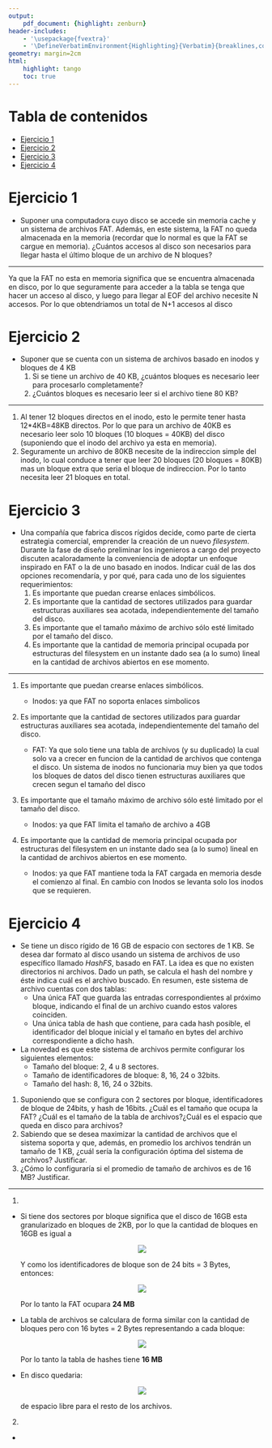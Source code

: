 ```yaml
---
output:
    pdf_document: {highlight: zenburn}
header-includes:
    - '\usepackage{fvextra}'
    - '\DefineVerbatimEnvironment{Highlighting}{Verbatim}{breaklines,commandchars=\\\{\}}'
geometry: margin=2cm
html:
    highlight: tango
    toc: true
---  
```

  
  
  
Tabla de contenidos
===
  
  
- [Ejercicio 1](#ejercicio-1 )
- [Ejercicio 2](#ejercicio-2 )
- [Ejercicio 3](#ejercicio-3 )
- [Ejercicio 4](#ejercicio-4 )
  
#  Ejercicio 1 
  
- Suponer una computadora cuyo disco se accede sin memoria cache y un sistema de archivos FAT. Además, en este sistema, la FAT no queda almacenada en la memoria (recordar que lo normal es que la FAT se cargue en memoria). ¿Cuántos accesos al disco son necesarios para llegar hasta el último bloque de un archivo de N bloques?
  
---
  
Ya que la FAT no esta en memoria significa que se encuentra almacenada en disco, por lo que seguramente para acceder a la tabla se tenga que hacer un acceso al disco, y luego para llegar al EOF del archivo necesite N accesos.
Por lo que obtendriamos un total de N+1 accesos al disco
  
  
#  Ejercicio 2
  
- Suponer que se cuenta con un sistema de archivos basado en inodos y bloques de 4 KB
  1. Si se tiene un archivo de 40 KB, ¿cuántos bloques es necesario leer para procesarlo completamente?
  2. ¿Cuántos bloques es necesario leer si el archivo tiene 80 KB?
  
---
  
1. Al tener 12 bloques directos en el inodo, esto le permite tener hasta 12*4KB=48KB directos. Por lo que para un archivo de 40KB es necesario leer solo 10 bloques (10 bloques = 40KB) del disco (suponiendo que el inodo del archivo ya esta en memoria).
2. Seguramente un archivo de 80KB necesite de la indireccion simple del inodo, lo cual conduce a tener que leer 20 bloques (20 bloques = 80KB) mas un bloque extra que seria el bloque de indireccion. Por lo tanto necesita leer 21 bloques en total.
  
#  Ejercicio 3
  
- Una compañía que fabrica discos rígidos decide, como parte de cierta estrategia comercial, emprender la creación de un nuevo *filesystem*. Durante la fase de diseño preliminar los ingenieros a cargo del proyecto discuten acaloradamente la conveniencia de adoptar un enfoque inspirado en FAT o la de uno basado en inodos. 
Indicar cuál de las dos opciones recomendaría, y por qué, para cada uno de los siguientes requerimientos:
  1. Es importante que puedan crearse enlaces simbólicos.
  2. Es importante que la cantidad de sectores utilizados para guardar estructuras auxiliares sea acotada, independientemente del tamaño del disco.
  3. Es importante que el tamaño máximo de archivo sólo esté limitado por el tamaño del disco.
  4. Es importante que la cantidad de memoria principal ocupada por estructuras del filesystem en un instante dado sea (a lo sumo) lineal en la cantidad de archivos abiertos en ese momento.
  
---
  
1. Es importante que puedan crearse enlaces simbólicos.
   - Inodos: ya que FAT no soporta enlaces simbolicos
  
2. Es importante que la cantidad de sectores utilizados para guardar estructuras auxiliares sea acotada, independientemente del tamaño del disco.
   - FAT: Ya que solo tiene una tabla de archivos (y su duplicado) la cual solo va a crecer en funcion de la cantidad de archivos que contenga el disco. Un sistema de inodos no funcionaria muy bien ya que todos los bloques de datos del disco tienen estructuras auxiliares que crecen segun el tamaño del disco
  
3. Es importante que el tamaño máximo de archivo sólo esté limitado por el tamaño del disco.
   - Inodos: ya que FAT limita el tamaño de archivo a 4GB
  
4. Es importante que la cantidad de memoria principal ocupada por estructuras del filesystem en un instante dado sea (a lo sumo) lineal en la cantidad de archivos abiertos en ese momento.
   - Inodos: ya que FAT mantiene toda la FAT cargada en memoria desde el comienzo al final. En cambio con Inodos se levanta solo los inodos que se requieren.
  
#  Ejercicio 4
  
- Se tiene un disco rígido de 16 GB de espacio con sectores de 1 KB. Se desea dar formato al disco usando un sistema de archivos de uso específico llamado *HashFS*, basado en FAT. La idea es que no existen directorios ni archivos. Dado un path, se calcula el hash del nombre y éste indica cuál es el archivo buscado. En resumen, este sistema de archivo cuentas con dos tablas:
  - Una única FAT que guarda las entradas correspondientes al próximo bloque, indicando el final de un archivo cuando estos valores coinciden.
  - Una única tabla de hash que contiene, para cada hash posible, el identificador del bloque inicial y el tamaño en bytes del archivo correspondiente a dicho hash.
- La novedad es que este sistema de archivos permite configurar los siguientes elementos:
  - Tamaño del bloque: 2, 4 u 8 sectores.
  - Tamaño de identificadores de bloque: 8, 16, 24 o 32bits.
  - Tamaño del hash: 8, 16, 24 o 32bits.
  
1. Suponiendo que se configura con 2 sectores por bloque, identificadores de bloque de 24bits, y hash de 16bits. ¿Cuál es el tamaño que ocupa la FAT? ¿Cuál es el tamaño de la tabla de archivos?¿Cuál es el espacio que queda en disco para archivos?
2. Sabiendo que se desea maximizar la cantidad de archivos que el sistema soporta y que, además, en promedio los archivos tendrán un tamaño de 1 KB, ¿cuál sería la configuración óptima del sistema de archivos? Justificar.
3. ¿Cómo lo configuraría si el promedio de tamaño de archivos es de 16 MB? Justificar.
  
---
  
1. 
- Si tiene dos sectores por bloque significa que el disco de 16GB esta granularizado en bloques de 2KB, por lo que la cantidad de bloques en 16GB es igual a 
  
  <p align="center"><img src="https://latex.codecogs.com/svg.latex?&#x5C;frac{16GB}{2KB}%20=%20&#x5C;frac{16*(2^{30})B}{2*(2^{10})B}%20=%208%20*%20(2^{20})&#x5C;%20bloques."/></p>  
  
  
  Y como los identificadores de bloque son de 24 bits = 3 Bytes, entonces:
  
  <p align="center"><img src="https://latex.codecogs.com/svg.latex?8%20*%20(2^{20})&#x5C;%20bloques%20*%203%20&#x5C;frac{B}{bloques}%20=%2024*(2^{20})%20B%20=%2024%20MB"/></p>  
  
  
  Por lo tanto la FAT ocupara **24 MB**
  
- La tabla de archivos se calculara de forma similar con la cantidad de bloques pero con 16 bytes = 2 Bytes representando a cada bloque:
  <p align="center"><img src="https://latex.codecogs.com/svg.latex?8%20*%20(2^{20})&#x5C;%20bloques%20*%202%20&#x5C;frac{B}{bloques}%20=%2016*(2^{20})%20B%20=%2016%20MB"/></p>  
  
  
  Por lo tanto la tabla de hashes tiene **16 MB**
  
- En disco quedaria:
  <p align="center"><img src="https://latex.codecogs.com/svg.latex?16GB%20-%2024%20MB%20-%2016%20MB%20=%2015%20GB%20+%20984%20MB"/></p>  
  
  
  de espacio libre para el resto de los archivos.
  
2. 
- 
  